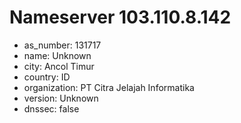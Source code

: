 # Nameserver 103.110.8.142

* as_number: 131717
* name: Unknown
* city: Ancol Timur
* country: ID
* organization: PT Citra Jelajah Informatika
* version: Unknown
* dnssec: false
